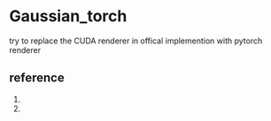 # Gaussian_torch

try to replace the CUDA renderer in offical implemention with pytorch renderer

## reference

1. [](https://github.com/graphdeco-inria/gaussian-splatting)
2. [](https://github.com/hbb1/torch-splatting)